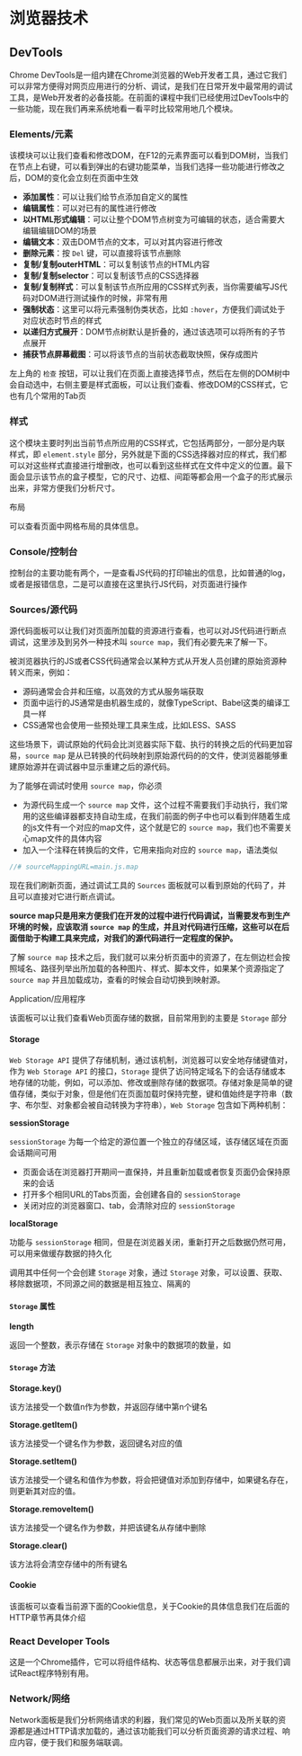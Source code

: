 # 浏览器技术

## DevTools

Chrome DevTools是一组内建在Chrome浏览器的Web开发者工具，通过它我们可以非常方便得对网页应用进行的分析、调试，是我们在日常开发中最常用的调试工具，是Web开发者的必备技能。在前面的课程中我们已经使用过DevTools中的一些功能，现在我们再来系统地看一看平时比较常用地几个模块。

### Elements/元素

该模块可以让我们查看和修改DOM，在F12的元素界面可以看到DOM树，当我们在节点上右键，可以看到弹出的右键功能菜单，当我们选择一些功能进行修改之后，DOM的变化会立刻在页面中生效

- **添加属性**：可以让我们给节点添加自定义的属性
- **编辑属性**：可以对已有的属性进行修改
- **以HTML形式编辑**：可以让整个DOM节点树变为可编辑的状态，适合需要大编辑编辑DOM的场景
- **编辑文本**：双击DOM节点的文本，可以对其内容进行修改
- **删除元素**：按 `Del` 键，可以直接将该节点删除
- **复制/复制outerHTML**：可以复制该节点的HTML内容
- **复制/复制selector**：可以复制该节点的CSS选择器
- **复制/复制样式**：可以复制该节点所应用的CSS样式列表，当你需要编写JS代码对DOM进行测试操作的时候，非常有用
- **强制状态**：这里可以将元素强制伪类状态，比如 `:hover`，方便我们调试处于对应状态时节点的样式
- **以递归方式展开**：DOM节点树默认是折叠的，通过该选项可以将所有的子节点展开
- **捕获节点屏幕截图**：可以将该节点的当前状态截取快照，保存成图片

左上角的 `检查` 按钮，可以让我们在页面上直接选择节点，然后在左侧的DOM树中会自动选中，右侧主要是样式面板，可以让我们查看、修改DOM的CSS样式，它也有几个常用的Tab页

### 样式

这个模块主要时列出当前节点所应用的CSS样式，它包括两部分，一部分是内联样式，即 `element.style` 部分，另外就是下面的CSS选择器对应的样式，我们都可以对这些样式直接进行增删改，也可以看到这些样式在文件中定义的位置。最下面会显示该节点的盒子模型，它的尺寸、边框、间距等都会用一个盒子的形式展示出来，非常方便我们分析尺寸。

布局

可以查看页面中网格布局的具体信息。

### Console/控制台

控制台的主要功能有两个，一是查看JS代码的打印输出的信息，比如普通的log，或者是报错信息，二是可以直接在这里执行JS代码，对页面进行操作

### Sources/源代码

源代码面板可以让我们对页面所加载的资源进行查看，也可以对JS代码进行断点调试，这里涉及到另外一种技术叫 `source map`，我们有必要先来了解一下。

被浏览器执行的JS或者CSS代码通常会以某种方式从开发人员创建的原始资源种转义而来，例如：

- 源码通常会合并和压缩，以高效的方式从服务端获取
- 页面中运行的JS通常是由机器生成的，就像TypeScript、Babel这类的编译工具一样
- CSS通常也会使用一些预处理工具来生成，比如LESS、SASS

这些场景下，调试原始的代码会比浏览器实际下载、执行的转换之后的代码更加容易，`source map` 是从已转换的代码映射到原始源代码的的文件，使浏览器能够重建原始源并在调试器中显示重建之后的源代码。

为了能够在调试时使用 `source map`，你必须

- 为源代码生成一个 `source map` 文件，这个过程不需要我们手动执行，我们常用的这些编译器都支持自动生成，在我们前面的例子中也可以看到伴随着生成的js文件有一个对应的map文件，这个就是它的 `source map`，我们也不需要关心map文件的具体内容
- 加入一个注释在转换后的文件，它用来指向对应的 `source map`，语法类似

```js
//# sourceMappingURL=main.js.map
```

现在我们刷新页面，通过调试工具的 `Sources` 面板就可以看到原始的代码了，并且可以直接对它进行断点调试。

**source map只是用来方便我们在开发的过程中进行代码调试，当需要发布到生产环境的时候，应该取消 `source map` 的生成，并且对代码进行压缩，这些可以在后面借助于构建工具来完成，对我们的源代码进行一定程度的保护。**

了解 `source map` 技术之后，我们就可以来分析页面中的资源了，在左侧边栏会按照域名、路径列举出所加载的各种图片、样式、脚本文件，如果某个资源指定了 `source map` 并且加载成功，查看的时候会自动切换到映射源。

Application/应用程序

该面板可以让我们查看Web页面存储的数据，目前常用到的主要是 `Storage` 部分

#### Storage

`Web Storage API` 提供了存储机制，通过该机制，浏览器可以安全地存储键值对，作为 `Web Storage API` 的接口，`Storage` 提供了访问特定域名下的会话存储或本地存储的功能，例如，可以添加、修改或删除存储的数据项。存储对象是简单的键值存储，类似于对象，但是他们在页面加载时保持完整，键和值始终是字符串（数字、布尔型、对象都会被自动转换为字符串），`Web Storage` 包含如下两种机制：

**sessionStorage**

`sessionStorage` 为每一个给定的源位置一个独立的存储区域，该存储区域在页面会话期间可用

- 页面会话在浏览器打开期间一直保持，并且重新加载或者恢复页面仍会保持原来的会话
- 打开多个相同URL的Tabs页面，会创建各自的 `sessionStorage`
- 关闭对应的浏览器窗口、tab，会清除对应的 `sessionStorage`

**localStorage**

功能与 `sessionStorage` 相同，但是在浏览器关闭，重新打开之后数据仍然可用，可以用来做缓存数据的持久化

调用其中任何一个会创建 `Storage` 对象，通过 `Storage` 对象，可以设置、获取、移除数据项，不同源之间的数据是相互独立、隔离的

#### `Storage` 属性

**length**

返回一个整数，表示存储在 `Storage` 对象中的数据项的数量，如

#### `Storage` 方法

**Storage.key()**

该方法接受一个数值n作为参数，并返回存储中第n个键名

**Storage.getItem()**

该方法接受一个键名作为参数，返回键名对应的值

**Storage.setItem()**

该方法接受一个键名和值作为参数，将会把键值对添加到存储中，如果键名存在，则更新其对应的值。

**Storage.removeItem()**

该方法接受一个键名作为参数，并把该键名从存储中删除

**Storage.clear()**

该方法将会清空存储中的所有键名

#### Cookie

该面板可以查看当前源下面的Cookie信息，关于Cookie的具体信息我们在后面的HTTP章节再具体介绍

### React Developer Tools

这是一个Chrome插件，它可以将组件结构、状态等信息都展示出来，对于我们调试React程序特别有用。

### Network/网络

Network面板是我们分析网络请求的利器，我们常见的Web页面以及所关联的资源都是通过HTTP请求加载的，通过该功能我们可以分析页面资源的请求过程、响应内容，便于我们和服务端联调。
